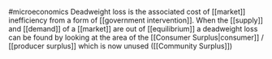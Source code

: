 #microeconomics 
Deadweight loss is the associated cost of [[market]] inefficiency from a form of [[government intervention]]. When the [[supply]] and [[demand]] of a [[market]] are out of [[equilibrium]] a deadweight loss can be found by looking at the area of the [[Consumer Surplus|consumer]] / [[producer surplus]] which is now unused ([[Community Surplus]])